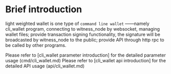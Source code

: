 # Brief introduction

light weighted wallet is one type of `command line wallet` ——namely cli_wallet program, connecting to witness_node by websocket, managing wallet files; provide transaction signing functionality, the signature will be broadcasted by witness_node to the public; provide API through http rpc to be called by other programs.


Please refer to [cli_wallet parameter introduction] for the detailed parameter usage (cmd/cli_wallet.md)
Please refer to [cli_wallet api introduction] for the detailed API usage (api/cli_wallet.md)
